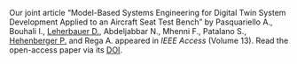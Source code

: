 ---
---
Our joint article “Model-Based Systems Engineering for Digital Twin System Development Applied to an Aircraft Seat Test Bench” by Pasquariello A., Bouhali I., [Leherbauer D.]({{'/members/leherbauer'}}), Abdeljabbar N., Mhenni F., Patalano S., [Hehenberger P.]({{'/members/hehenberger'}}) and Rega A. appeared in *IEEE Access* (Volume 13). Read the open-access paper via its [DOI](https://doi.org/10.1109/ACCESS.2025.3562932).
